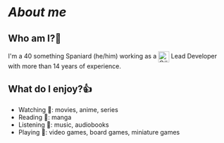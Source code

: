 # ***About me***

## **Who am I?**:bust_in_silhouette:
I'm a 40 something Spaniard (he/him) working as a <a href="#"><img src="https://cdn.jsdelivr.net/gh/devicons/devicon/icons/csharp/csharp-original.svg" alt="C#" width="25" height="25" style="vertical-align:middle"/><a/> Lead Developer with more than 14 years of experience.

## **What do I enjoy?**:+1:
- Watching :cinema:: movies, anime, series
- Reading :book:: manga
- Listening :musical_note:: music, audiobooks
- Playing :game_die:: video games, board games, miniature games 
<br><br/>
